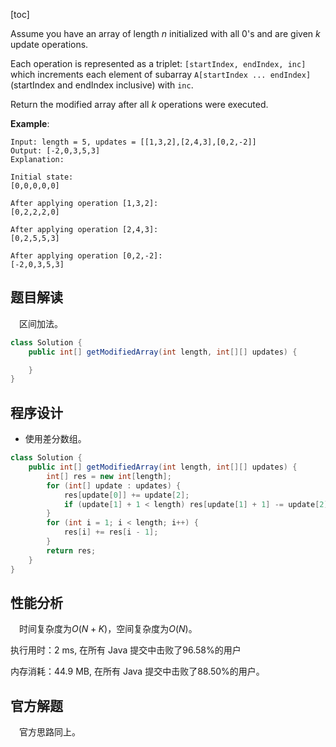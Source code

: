[toc]

Assume you have an array of length $n$ initialized with all $0$'s and are given $k$ update operations.

Each operation is represented as a triplet: `[startIndex, endIndex, inc]` which increments each element of subarray `A[startIndex ... endIndex]` (startIndex and endIndex inclusive) with `inc`.

Return the modified array after all $k$ operations were executed.



**Example**:

```
Input: length = 5, updates = [[1,3,2],[2,4,3],[0,2,-2]]
Output: [-2,0,3,5,3]
Explanation:

Initial state:
[0,0,0,0,0]

After applying operation [1,3,2]:
[0,2,2,2,0]

After applying operation [2,4,3]:
[0,2,5,5,3]

After applying operation [0,2,-2]:
[-2,0,3,5,3]
```



## 题目解读

&emsp;区间加法。

```java
class Solution {
    public int[] getModifiedArray(int length, int[][] updates) {

    }
}
```

## 程序设计

* 使用差分数组。

```java
class Solution {
    public int[] getModifiedArray(int length, int[][] updates) {
        int[] res = new int[length];
        for (int[] update : updates) {
            res[update[0]] += update[2];
            if (update[1] + 1 < length) res[update[1] + 1] -= update[2];
        }
        for (int i = 1; i < length; i++) {
            res[i] += res[i - 1];
        }
        return res;
    }
}
```

## 性能分析

&emsp;时间复杂度为$O(N + K)$，空间复杂度为$O(N)$。

执行用时：2 ms, 在所有 Java 提交中击败了96.58%的用户

内存消耗：44.9 MB, 在所有 Java 提交中击败了88.50%的用户。

## 官方解题

&emsp;官方思路同上。
